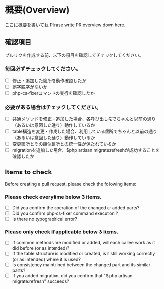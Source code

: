 # 概要(Overview)
ここに概要を書いてね
Please write PR overview down here.

## 確認項目

プルリクを作成する前、以下の項目を確認してチェックしてください。

### 毎回必ずチェックしてください。

* [ ] 修正・追加した箇所を動作確認したか
* [ ] 誤字脱字がないか
* [ ] php-cs-fixerコマンドの実行を確認したか

### 必要がある場合はチェックしてください。

* [ ] 共通メソッドを修正・追加した場合、各呼び出し先でちゃんと以前の通り（あるいは意図した通り）動作しているか
* [ ] table構造を変更・作成した場合、利用している箇所でちゃんと以前の通り（あるいは意図した通り）動作しているか
* [ ] 変更箇所とその類似箇所との統一性が保たれているか
* [ ] migrationを追加した場合、$php artisan migrate:refreshが成功することを確認したか

## Items to check

Before creating a pull request, please check the following items:

### Please check everytime below 3 items.

* [ ] Did you confirm the operation of the changed or added parts?
* [ ] Did you confirm php-cs-fixer command execution ?
* [ ] Is there no typographical error?
### Please only check if applicable below 3 items.

* [ ] If common methods are modified or added, will each callee work as it did before (or as intended)?
* [ ] If the table structure is modified or created, is it still working correctly (or as intended) where it is used?
* [ ] Is consistency maintained between the changed part and its similar parts?
* [ ] If you added migration, did you confirm that "$ php artisan migrate:refresh" succeeds?
